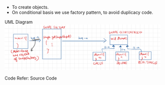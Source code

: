 - To create objects.
- On conditional basis we use factory pattern, to avoid duplicacy code.

UML Diagram
![](attachements/Factory.jpeg)

Code
Refer: Source Code 
